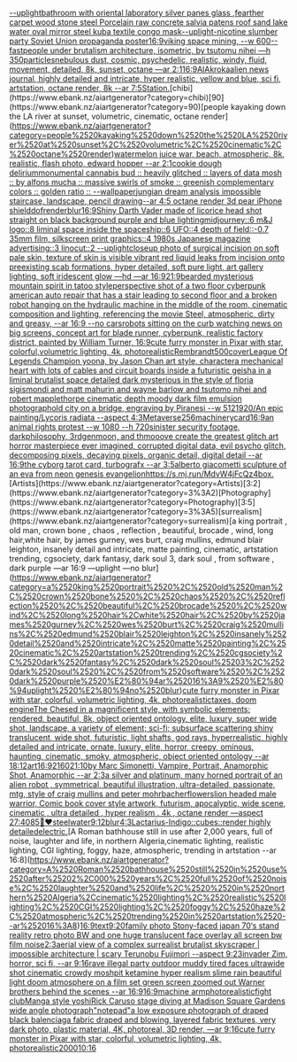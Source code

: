 [--uplight](https://www.ebank.nz/aiartgenerator?category=--uplight)[bathroom with oriental laboratory  silver panes glass  ,fearther carpet wood stone steel Porcelain raw  concrete salvia patens roof sand lake water oval mirror steel kuba textile congo mask](https://www.ebank.nz/aiartgenerator?category=bathroom%2520with%2520oriental%2520laboratory%2520%2520silver%2520panes%2520glass%2520%2520%2Cfearther%2520carpet%2520wood%2520stone%2520steel%2520Porcelain%2520raw%2520%2520concrete%2520salvia%2520patens%2520roof%2520sand%2520lake%2520water%2520oval%2520mirror%2520steel%2520kuba%2520textile%2520congo%2520mask)[--uplight](https://www.ebank.nz/aiartgenerator?category=--uplight)[-](https://www.ebank.nz/aiartgenerator?category=-)[nicotine slumber party Soviet Union propaganda poster](https://www.ebank.nz/aiartgenerator?category=nicotine%2520slumber%2520party%2520Soviet%2520Union%2520propaganda%2520poster)[16:9](https://www.ebank.nz/aiartgenerator?category=16%3A9)[viking space mining, --w 600](https://www.ebank.nz/aiartgenerator?category=viking%2520space%2520mining%2C%2520--w%2520600)[--fast](https://www.ebank.nz/aiartgenerator?category=--fast)[people under brutalism architecture, isometric, by tsutomu nihei —h 350](https://www.ebank.nz/aiartgenerator?category=people%2520under%2520brutalism%2520architecture%2C%2520isometric%2C%2520by%2520tsutomu%2520nihei%2520%E2%80%94h%2520350)[particles](https://www.ebank.nz/aiartgenerator?category=particles)[nebulous dust, cosmic, psychedelic, realistic, windy, fluid, movement, detailed, 8k, sunset, octane —ar 2:1](https://www.ebank.nz/aiartgenerator?category=nebulous%2520dust%2C%2520cosmic%2C%2520psychedelic%2C%2520realistic%2C%2520windy%2C%2520fluid%2C%2520movement%2C%2520detailed%2C%25208k%2C%2520sunset%2C%2520octane%2520%E2%80%94ar%25202%3A1)[16:9](https://www.ebank.nz/aiartgenerator?category=16%3A9)[AlAkroka](https://www.ebank.nz/aiartgenerator?category=AlAkroka)[alien news journal, highly detailed and intricate, hyper realistic, yellow and blue, sci fi, artstation, octane render, 8k --ar 7:5](https://www.ebank.nz/aiartgenerator?category=alien%2520news%2520journal%2C%2520highly%2520detailed%2520and%2520intricate%2C%2520hyper%2520realistic%2C%2520yellow%2520and%2520blue%2C%2520sci%2520fi%2C%2520artstation%2C%2520octane%2520render%2C%25208k%2520--ar%25207%3A5)[Station.](https://www.ebank.nz/aiartgenerator?category=Station.)[chibi](https://www.ebank.nz/aiartgenerator?category=chibi)[90](https://www.ebank.nz/aiartgenerator?category=90)[people kayaking down the LA river at sunset, volumetric, cinematic, octane render](https://www.ebank.nz/aiartgenerator?category=people%2520kayaking%2520down%2520the%2520LA%2520river%2520at%2520sunset%2C%2520volumetric%2C%2520cinematic%2C%2520octane%2520render)[watermelon juice war, beach, atmospheric, 8k, realistic, flash photo, edward hopper --ar 2:1](https://www.ebank.nz/aiartgenerator?category=watermelon%2520juice%2520war%2C%2520beach%2C%2520atmospheric%2C%25208k%2C%2520realistic%2C%2520flash%2520photo%2C%2520edward%2520hopper%2520--ar%25202%3A1)[cookie dough delirium](https://www.ebank.nz/aiartgenerator?category=cookie%2520dough%2520delirium)[monumental cannabis bud :: heavily glitched :: layers of data mosh :: by alfons mucha :: massive swirls of smoke :: greenish complementary colors :: golden ratio :: --wallpaper](https://www.ebank.nz/aiartgenerator?category=monumental%2520cannabis%2520bud%2520%3A%3A%2520heavily%2520glitched%2520%3A%3A%2520layers%2520of%2520data%2520mosh%2520%3A%3A%2520by%2520alfons%2520mucha%2520%3A%3A%2520massive%2520swirls%2520of%2520smoke%2520%3A%3A%2520greenish%2520complementary%2520colors%2520%3A%3A%2520golden%2520ratio%2520%3A%3A%2520--wallpaper)[jungian dream analysis impossible staircase, landscape, pencil drawing](https://www.ebank.nz/aiartgenerator?category=jungian%2520dream%2520analysis%2520impossible%2520staircase%2C%2520landscape%2C%2520pencil%2520drawing)[--ar 4:5 octane render 3d pear iPhone shield](https://www.ebank.nz/aiartgenerator?category=--ar%25204%3A5%2520octane%2520render%25203d%2520pear%2520iPhone%2520shield)[dof](https://www.ebank.nz/aiartgenerator?category=dof)[render](https://www.ebank.nz/aiartgenerator?category=render)[blur](https://www.ebank.nz/aiartgenerator?category=blur)[16:9](https://www.ebank.nz/aiartgenerator?category=16%3A9)[Shiny Darth Vader made of licorice head shot straight on black background purple and blue lighting](https://www.ebank.nz/aiartgenerator?category=Shiny%2520Darth%2520Vader%2520made%2520of%2520licorice%2520head%2520shot%2520straight%2520on%2520black%2520background%2520purple%2520and%2520blue%2520lighting)[midjourney::6 m&J logo::8 liminal space inside the spaceship::6 UFO::4 depth of field::-0.7 35mm film, silkscreen print graphics::4 1980s Japanese magazine advertising::3 linocut::2 --uplight](https://www.ebank.nz/aiartgenerator?category=midjourney%3A%3A6%2520m%26J%2520logo%3A%3A8%2520liminal%2520space%2520inside%2520the%2520spaceship%3A%3A6%2520UFO%3A%3A4%2520depth%2520of%2520field%3A%3A-0.7%252035mm%2520film%2C%2520silkscreen%2520print%2520graphics%3A%3A4%25201980s%2520Japanese%2520magazine%2520advertising%3A%3A3%2520linocut%3A%3A2%2520--uplight)[closeup photo of surgical incision on soft pale skin, texture of skin is visible vibrant red liquid leaks from incision onto preexisting scab formations, hyper detailed, soft pure light, art gallery lighting, soft iridescent glow —hd —ar 16:9](https://www.ebank.nz/aiartgenerator?category=closeup%2520photo%2520of%2520surgical%2520incision%2520on%2520soft%2520pale%2520skin%2C%2520texture%2520of%2520skin%2520is%2520visible%2520vibrant%2520red%2520liquid%2520leaks%2520from%2520incision%2520onto%2520preexisting%2520scab%2520formations%2C%2520hyper%2520detailed%2C%2520soft%2520pure%2520light%2C%2520art%2520gallery%2520lighting%2C%2520soft%2520iridescent%2520glow%2520%E2%80%94hd%2520%E2%80%94ar%252016%3A9)[21:9](https://www.ebank.nz/aiartgenerator?category=21%3A9)[bearded mysterious mountain spirit in tatoo style](https://www.ebank.nz/aiartgenerator?category=bearded%2520mysterious%2520mountain%2520spirit%2520in%2520tatoo%2520style)[perspective shot of a two floor cyberpunk american auto repair that has a stair leading to second floor and a broken robot hanging on the hydraulic machine in the middle of the room, cinematic composition and lighting, referencing the movie Steel, atmospheric, dirty and greasy, --ar 16:9 --no cars](https://www.ebank.nz/aiartgenerator?category=perspective%2520shot%2520of%2520a%2520two%2520floor%2520cyberpunk%2520american%2520auto%2520repair%2520that%2520has%2520a%2520stair%2520leading%2520to%2520second%2520floor%2520and%2520a%2520broken%2520robot%2520hanging%2520on%2520the%2520hydraulic%2520machine%2520in%2520the%2520middle%2520of%2520the%2520room%2C%2520cinematic%2520composition%2520and%2520lighting%2C%2520referencing%2520the%2520movie%2520Steel%2C%2520atmospheric%2C%2520dirty%2520and%2520greasy%2C%2520--ar%252016%3A9%2520--no%2520cars)[robots sitting on the curb watching news on big screens, concept art for blade runner, cyberpunk, realistic factory district, painted by William Turner, 16:9](https://www.ebank.nz/aiartgenerator?category=robots%2520sitting%2520on%2520the%2520curb%2520watching%2520news%2520on%2520big%2520screens%2C%2520concept%2520art%2520for%2520blade%2520runner%2C%2520cyberpunk%2C%2520realistic%2520factory%2520district%2C%2520painted%2520by%2520William%2520Turner%2C%252016%3A9)[cute furry monster in Pixar with star, colorful,volumetric lighting, 4k, photorealistic](https://www.ebank.nz/aiartgenerator?category=cute%2520furry%2520monster%2520in%2520Pixar%2520with%2520star%2C%2520colorful%2Cvolumetric%2520lighting%2C%25204k%2C%2520photorealistic)[Rembrandt](https://www.ebank.nz/aiartgenerator?category=Rembrandt)[500](https://www.ebank.nz/aiartgenerator?category=500)[cover](https://www.ebank.nz/aiartgenerator?category=cover)[League Of Legends Champion yoona, by Jason Chan art style, character](https://www.ebank.nz/aiartgenerator?category=League%2520Of%2520Legends%2520Champion%2520yoona%2C%2520by%2520Jason%2520Chan%2520art%2520style%2C%2520character)[a mechanical heart with lots of cables and circuit boards inside a futuristic geisha in a liminal brutalist space detailed dark mysterious in the style of floria sigismondi and matt mahurin and wayne barlow and tsutomo nihei and robert mapplethorpe cinematic depth moody dark film emulsion photograph](https://www.ebank.nz/aiartgenerator?category=a%2520mechanical%2520heart%2520with%2520lots%2520of%2520cables%2520and%2520circuit%2520boards%2520inside%2520a%2520futuristic%2520geisha%2520in%2520a%2520liminal%2520brutalist%2520space%2520detailed%2520dark%2520mysterious%2520in%2520the%2520style%2520of%2520floria%2520sigismondi%2520and%2520matt%2520mahurin%2520and%2520wayne%2520barlow%2520and%2520tsutomo%2520nihei%2520and%2520robert%2520mapplethorpe%2520cinematic%2520depth%2520moody%2520dark%2520film%2520emulsion%2520photograph)[old city on a bridge, engraving by Piranesi --w 512](https://www.ebank.nz/aiartgenerator?category=old%2520city%2520on%2520a%2520bridge%2C%2520engraving%2520by%2520Piranesi%2520--w%2520512)[1920](https://www.ebank.nz/aiartgenerator?category=1920)[/An epic painting/Lycoris radiata    --aspect 4:3](https://www.ebank.nz/aiartgenerator?category=/An%2520epic%2520painting/Lycoris%2520radiata%2520%2520%2520%2520--aspect%25204%3A3)[Metaverse](https://www.ebank.nz/aiartgenerator?category=Metaverse)[256](https://www.ebank.nz/aiartgenerator?category=256)[machinery](https://www.ebank.nz/aiartgenerator?category=machinery)[card](https://www.ebank.nz/aiartgenerator?category=card)[16:9](https://www.ebank.nz/aiartgenerator?category=16%3A9)[an animal rights protest --w 1080 --h 720](https://www.ebank.nz/aiartgenerator?category=an%2520animal%2520rights%2520protest%2520--w%25201080%2520--h%2520720)[sinister security footage, darkphilosophy, 3rdgenmoon, and thmooove create the greatest glitch art horror masterpiece ever imagined, corrupted digital data, evil psycho glitch, decomposing pixels, decaying pixels, organic detail, digital detail --ar 16:9](https://www.ebank.nz/aiartgenerator?category=sinister%2520security%2520footage%2C%2520darkphilosophy%2C%25203rdgenmoon%2C%2520and%2520thmooove%2520create%2520the%2520greatest%2520glitch%2520art%2520horror%2520masterpiece%2520ever%2520imagined%2C%2520corrupted%2520digital%2520data%2C%2520evil%2520psycho%2520glitch%2C%2520decomposing%2520pixels%2C%2520decaying%2520pixels%2C%2520organic%2520detail%2C%2520digital%2520detail%2520--ar%252016%3A9)[the cyborg tarot card, turbografx --ar 3:5](https://www.ebank.nz/aiartgenerator?category=the%2520cyborg%2520tarot%2520card%2C%2520turbografx%2520--ar%25203%3A5)[alberto giacometti sculpture of an eva from neon genesis evangelion](https://www.ebank.nz/aiartgenerator?category=alberto%2520giacometti%2520sculpture%2520of%2520an%2520eva%2520from%2520neon%2520genesis%2520evangelion)[<https://s.mj.run/MdvW4jFcQz4>](https://www.ebank.nz/aiartgenerator?category=%3Chttps%3A//s.mj.run/MdvW4jFcQz4%3E)[box.](https://www.ebank.nz/aiartgenerator?category=box.)[Artists](https://www.ebank.nz/aiartgenerator?category=Artists)[3:2](https://www.ebank.nz/aiartgenerator?category=3%3A2)[Photography](https://www.ebank.nz/aiartgenerator?category=Photography)[3:5](https://www.ebank.nz/aiartgenerator?category=3%3A5)[surrealism](https://www.ebank.nz/aiartgenerator?category=surrealism)[a king portrait , old man, crown bone , chaos , reflection , beautiful, brocade , wind, long hair,white hair, by james gurney, wes burt, craig mullins, edmund blair leighton, insanely detail and intricate, matte painting, cinematic, artstation trending, cgsociety, dark fantasy, dark soul 3, dark soul , from software , dark purple —ar 16:9 —uplight —no blur](https://www.ebank.nz/aiartgenerator?category=a%2520king%2520portrait%2520%2C%2520old%2520man%2C%2520crown%2520bone%2520%2C%2520chaos%2520%2C%2520reflection%2520%2C%2520beautiful%2C%2520brocade%2520%2C%2520wind%2C%2520long%2520hair%2Cwhite%2520hair%2C%2520by%2520james%2520gurney%2C%2520wes%2520burt%2C%2520craig%2520mullins%2C%2520edmund%2520blair%2520leighton%2C%2520insanely%2520detail%2520and%2520intricate%2C%2520matte%2520painting%2C%2520cinematic%2C%2520artstation%2520trending%2C%2520cgsociety%2C%2520dark%2520fantasy%2C%2520dark%2520soul%25203%2C%2520dark%2520soul%2520%2C%2520from%2520software%2520%2C%2520dark%2520purple%2520%E2%80%94ar%252016%3A9%2520%E2%80%94uplight%2520%E2%80%94no%2520blur)[cute furry monster in Pixar with star, colorful, volumetric lighting, 4k, photorealistic](https://www.ebank.nz/aiartgenerator?category=cute%2520furry%2520monster%2520in%2520Pixar%2520with%2520star%2C%2520colorful%2C%2520volumetric%2520lighting%2C%25204k%2C%2520photorealistic)[taxes, doom engine](https://www.ebank.nz/aiartgenerator?category=taxes%2C%2520doom%2520engine)[The Chesed in a magnificent style, with symbolic elements; rendered, beautiful, 8k, object oriented ontology, elite, luxury, super wide shot, landscape, a variety of element;  sci-fi; subsurface scattering shiny translucent, wide shot, futuristic, light shafts, god rays, hyperrealistic, highly detailed and intricate, ornate, luxury, elite, horror, creepy, ominous, haunting, cinematic, smoky, atmospheric, object oriented ontology --ar 18:12](https://www.ebank.nz/aiartgenerator?category=The%2520Chesed%2520in%2520a%2520magnificent%2520style%2C%2520with%2520symbolic%2520elements%3B%2520rendered%2C%2520beautiful%2C%25208k%2C%2520object%2520oriented%2520ontology%2C%2520elite%2C%2520luxury%2C%2520super%2520wide%2520shot%2C%2520landscape%2C%2520a%2520variety%2520of%2520element%3B%2520%2520sci-fi%3B%2520subsurface%2520scattering%2520shiny%2520translucent%2C%2520wide%2520shot%2C%2520futuristic%2C%2520light%2520shafts%2C%2520god%2520rays%2C%2520hyperrealistic%2C%2520highly%2520detailed%2520and%2520intricate%2C%2520ornate%2C%2520luxury%2C%2520elite%2C%2520horror%2C%2520creepy%2C%2520ominous%2C%2520haunting%2C%2520cinematic%2C%2520smoky%2C%2520atmospheric%2C%2520object%2520oriented%2520ontology%2520--ar%252018%3A12)[art](https://www.ebank.nz/aiartgenerator?category=art)[16:9](https://www.ebank.nz/aiartgenerator?category=16%3A9)[2160](https://www.ebank.nz/aiartgenerator?category=2160)[21:10](https://www.ebank.nz/aiartgenerator?category=21%3A10)[by Marc Simonetti, Vampire, Portrait, Anamorphic Shot, Anamorphic --ar 2:3](https://www.ebank.nz/aiartgenerator?category=by%2520Marc%2520Simonetti%2C%2520Vampire%2C%2520Portrait%2C%2520Anamorphic%2520Shot%2C%2520Anamorphic%2520--ar%25202%3A3)[a  silver and platinum, many horned portrait of an alien robot , symmetrical, beautiful illustration, ultra-detailed, passionate, mtg, style of craig mullins and peter mohrbacher](https://www.ebank.nz/aiartgenerator?category=a%2520%2520silver%2520and%2520platinum%2C%2520many%2520horned%2520portrait%2520of%2520an%2520alien%2520robot%2520%2C%2520symmetrical%2C%2520beautiful%2520illustration%2C%2520ultra-detailed%2C%2520passionate%2C%2520mtg%2C%2520style%2520of%2520craig%2520mullins%2520and%2520peter%2520mohrbacher)[flowers](https://www.ebank.nz/aiartgenerator?category=flowers)[lion headed male warrior, Comic book cover style artwork, futurism, apocalyptic, wide scene, cinematic , ultra detailed , hyper realism . 4k , octane render —aspect 27:40](https://www.ebank.nz/aiartgenerator?category=lion%2520headed%2520male%2520warrior%2C%2520Comic%2520book%2520cover%2520style%2520artwork%2C%2520futurism%2C%2520apocalyptic%2C%2520wide%2520scene%2C%2520cinematic%2520%2C%2520ultra%2520detailed%2520%2C%2520hyper%2520realism%2520.%25204k%2520%2C%2520octane%2520render%2520%E2%80%94aspect%252027%3A40)[85](https://www.ebank.nz/aiartgenerator?category=85)[🙏❤️](https://www.ebank.nz/aiartgenerator?category=%F0%9F%99%8F%E2%9D%A4%EF%B8%8F)[steel](https://www.ebank.nz/aiartgenerator?category=steel)[water](https://www.ebank.nz/aiartgenerator?category=water)[9:12](https://www.ebank.nz/aiartgenerator?category=9%3A12)[blur](https://www.ebank.nz/aiartgenerator?category=blur)[4:3](https://www.ebank.nz/aiartgenerator?category=4%3A3)[Lactarius-Indigo::cubes::render highly detailed](https://www.ebank.nz/aiartgenerator?category=Lactarius-Indigo%3A%3Acubes%3A%3Arender%2520highly%2520detailed)[electric.](https://www.ebank.nz/aiartgenerator?category=electric.)[A Roman bathhouse still in use after 2,000 years, full of noise, laughter and life,  in northern Algeria,cinematic lighting, realistic lighting, CGI lighting, foggy, haze, atmospheric, trending in artstation --ar 16:8](https://www.ebank.nz/aiartgenerator?category=A%2520Roman%2520bathhouse%2520still%2520in%2520use%2520after%25202%2C000%2520years%2C%2520full%2520of%2520noise%2C%2520laughter%2520and%2520life%2C%2520%2520in%2520northern%2520Algeria%2Ccinematic%2520lighting%2C%2520realistic%2520lighting%2C%2520CGI%2520lighting%2C%2520foggy%2C%2520haze%2C%2520atmospheric%2C%2520trending%2520in%2520artstation%2520--ar%252016%3A8)[16:9](https://www.ebank.nz/aiartgenerator?category=16%3A9)[text](https://www.ebank.nz/aiartgenerator?category=text)[9:20](https://www.ebank.nz/aiartgenerator?category=9%3A20)[family photo Stony-faced  japan 70‘s   stand reality  retro photo BW and one huge translucent face overlay all screen bw film noise](https://www.ebank.nz/aiartgenerator?category=family%2520photo%2520Stony-faced%2520%2520japan%252070%E2%80%98s%2520%2520%2520stand%2520reality%2520%2520retro%2520photo%2520BW%2520and%2520one%2520huge%2520translucent%2520face%2520overlay%2520all%2520screen%2520bw%2520film%2520noise)[2:3](https://www.ebank.nz/aiartgenerator?category=2%3A3)[aerial view of a complex surrealist brutalist skyscraper | impossible architecture | scary Terunobu Fujimori --aspect 9:23](https://www.ebank.nz/aiartgenerator?category=aerial%2520view%2520of%2520a%2520complex%2520surrealist%2520brutalist%2520skyscraper%2520%7C%2520impossible%2520architecture%2520%7C%2520scary%2520Terunobu%2520Fujimori%2520--aspect%25209%3A23)[invader Zim, horror, sci fi, --ar 9:16](https://www.ebank.nz/aiartgenerator?category=invader%2520Zim%2C%2520horror%2C%2520sci%2520fi%2C%2520--ar%25209%3A16)[rave illegal party outdoor muddy tired faces ultrawide shot cinematic crowdy moshpit ketamine hyper realism slime rain beautiful light doom atmosphere on a film set green screen zoomed out Warner brothers behind the scenes --ar 16:9](https://www.ebank.nz/aiartgenerator?category=rave%2520illegal%2520party%2520outdoor%2520muddy%2520tired%2520faces%2520ultrawide%2520shot%2520cinematic%2520crowdy%2520moshpit%2520ketamine%2520hyper%2520realism%2520slime%2520rain%2520beautiful%2520light%2520doom%2520atmosphere%2520on%2520a%2520film%2520set%2520green%2520screen%2520zoomed%2520out%2520Warner%2520brothers%2520behind%2520the%2520scenes%2520--ar%252016%3A9)[16:9](https://www.ebank.nz/aiartgenerator?category=16%3A9)[machine arm](https://www.ebank.nz/aiartgenerator?category=machine%2520arm)[photorealistic](https://www.ebank.nz/aiartgenerator?category=photorealistic)[fight club](https://www.ebank.nz/aiartgenerator?category=fight%2520club)[Manga style yoshi](https://www.ebank.nz/aiartgenerator?category=Manga%2520style%2520yoshi)[Rick Caruso stage diving at Madison Square Gardens wide angle photograph](https://www.ebank.nz/aiartgenerator?category=Rick%2520Caruso%2520stage%2520diving%2520at%2520Madison%2520Square%2520Gardens%2520wide%2520angle%2520photograph)["notepad"](https://www.ebank.nz/aiartgenerator?category=%22notepad%22)[a low exposure photograph of draped black balenciaga fabric draped and blowing, layered fabric textures, very dark photo, plastic material, 4K, photoreal, 3D render, —ar 9:16](https://www.ebank.nz/aiartgenerator?category=a%2520low%2520exposure%2520photograph%2520of%2520draped%2520black%2520balenciaga%2520fabric%2520draped%2520and%2520blowing%2C%2520layered%2520fabric%2520textures%2C%2520very%2520dark%2520photo%2C%2520plastic%2520material%2C%25204K%2C%2520photoreal%2C%25203D%2520render%2C%2520%E2%80%94ar%25209%3A16)[cute furry monster in Pixar with star, colorful, volumetric lighting, 4k, photorealistic](https://www.ebank.nz/aiartgenerator?category=cute%2520furry%2520monster%2520in%2520Pixar%2520with%2520star%2C%2520colorful%2C%2520volumetric%2520lighting%2C%25204k%2C%2520photorealistic)[2000](https://www.ebank.nz/aiartgenerator?category=2000)[10:16](https://www.ebank.nz/aiartgenerator?category=10%3A16)